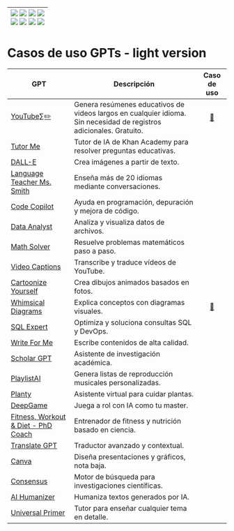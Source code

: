 <div align=right>

|[![](https://img.shields.io/badge/-Inicio-FFF?style=flat&logo=Emlakjet&logoColor=black)](/README.md) [![](https://img.shields.io/badge/-Introducción-FFF?style=flat&logo=abbrobotstudio&logoColor=black)](/documentos/intro.md) [![](https://img.shields.io/badge/-Modelos_de_lenguaje-FFF?style=flat&logo=LiveChat&logoColor=black)](/documentos/LLMs.md) [![](https://img.shields.io/badge/-Panorámica-FFF?style=flat&logo=openstreetmap&logoColor=black)](/documentos/panoramica.md)<br> [![](https://img.shields.io/badge/-Prompts-FFF?style=flat&logo=Proton&logoColor=black)](/documentos/prompts/README.md) [![](https://img.shields.io/badge/-Ing,_de_prompts-FFF?style=flat&logo=googleearthengine&logoColor=black)](/documentos/ingenieriaDePrompts/README.md) [![](https://img.shields.io/badge/-Patrones-FFF?style=flat&logo=textpattern&logoColor=black)](/documentos/ingenieriaDePrompts/patrones/README.md) [![](https://img.shields.io/badge/-Casos_de_uso-FFF?style=flat&logo=gitbook&logoColor=black)](/documentos/casosDeUso/README.md)|
|-:|

</div>

# Casos de uso GPTs - light version

|GPT|Descripción|Caso de uso|
|-|-|:-:|
|[YouTube∑✏️](https://chatgpt.com/g/g-GvcYCKPIH-video-tutor)|Genera resúmenes educativos de videos largos en cualquier idioma. Sin necesidad de registros adicionales. Gratuito.|[📜](https://chat.openai.com/share/fa404a84-4c07-4687-bf4a-468ff65e91aa)
|[Tutor Me](https://chatgpt.com/g/g-hRCqiqVlM-tutor-me)|Tutor de IA de Khan Academy para resolver preguntas educativas.||
|[DALL-E](https://chatgpt.com/g/g-2fkFE8rbu-dall-e)|Crea imágenes a partir de texto.||
|[Language Teacher Ms. Smith](https://chatgpt.com/g/g-RR3RCyK8N-language-teacher-ms-smith)|Enseña más de 20 idiomas mediante conversaciones.||
|[Code Copilot](https://chatgpt.com/g/g-2DQzU5UZl-code-copilot)|Ayuda en programación, depuración y mejora de código.||
|[Data Analyst](https://chatgpt.com/g/g-HMNcP6w7d-data-analyst)|Analiza y visualiza datos de archivos.||
|[Math Solver](https://chatgpt.com/g/g-9YeZz6m6k-math-solver)|Resuelve problemas matemáticos paso a paso.||
|[Video Captions](https://chatgpt.com/g/g-RDDHGZtvN-video-captions)|Transcribe y traduce vídeos de YouTube.||
|[Cartoonize Yourself](https://chatgpt.com/g/g-gFFsdkfMC-cartoonize-yourself)|Crea dibujos animados basados en fotos.||
|[Whimsical Diagrams](https://chatgpt.com/g/g-vI2kaiM9N-whimsical-diagrams)|Explica conceptos con diagramas visuales.|[📜](https://chat.openai.com/share/bff7f79f-8240-45b2-994c-b698ca027e42)
|[SQL Expert](https://chatgpt.com/g/g-m5lMeGifF-sql-expert)|Optimiza y soluciona consultas SQL y DevOps.||
|[Write For Me](https://chatgpt.com/g/g-B3hgivKK9-write-for-me)|Escribe contenidos de alta calidad.||
|[Scholar GPT](https://chatgpt.com/g/g-kZ0eYXlJe-scholar-gpt)|Asistente de investigación académica.||
|[PlaylistAI](https://chatgpt.com/g/g-KkxbQAVuk-playlistai-music-playlist-maker)|Genera listas de reproducción musicales personalizadas.||
|[Planty](https://chatgpt.com/g/g-6PKrcgTBL-plantyi)|Asistente virtual para cuidar plantas.||
|[DeepGame](https://chatgpt.com/g/g-TzI2BlJPT-deepgame)|Juega a rol con IA como tu master.||
|[Fitness, Workout & Diet - PhD Coach](https://chatgpt.com/g/g-ipOIcM229-fitness-workout-diet-phd-coach)|Entrenador de fitness y nutrición basado en ciencia.||
|[Translate GPT](https://chatgpt.com/g/g-5bNPpaVZy-translate-gpt)|Traductor avanzado y contextual.||
|[Canva](https://chatgpt.com/g/g-alKfVrz9K-canva)|Diseña presentaciones y gráficos, nota baja.||
|[Consensus](https://chatgpt.com/g/g-bo0FiWLY7-consensus)|Motor de búsqueda para investigaciones científicas.||
|[AI Humanizer](https://chatgpt.com/g/g-2azCVmXdy-ai-humanizer)|Humaniza textos generados por IA.||
|[Universal Primer](https://chatgpt.com/g/g-GbLbctpPz-universal-primer)|Tutor para enseñar cualquier tema en detalle.||

